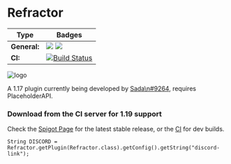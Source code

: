 # Refractor
| Type              | Badges                                                                                                                                                                                                                                                                                                                                                                               |
|-------------------|--------------------------------------------------------------------------------------------------------------------------------------------------------------------------------------------------------------------------------------------------------------------------------------------------------------------------------------------------------------------------------------|
| **General:**      | ![](https://img.shields.io/github/v/release/thebozzz34/Refractor) ![](https://img.shields.io/badge/Supports%3A%20-Spigot%201.19-orange)                                                                        |                                             |
| **CI:**   | [![Build Status](https://jenkins.catgirlsaresexy.org/buildStatus/icon?job=Refractor+Plugin)](https://jenkins.catgirlsaresexy.org/job/Refractor%20Plugin/) |
                                                                                                                                                                                                                                                                                                                                                                                                                                              


![logo](https://bstats.org/signatures/bukkit/Refractor.svg)

A 1.17 plugin currently being developed by [Sada\n#9264](https://discordapp.com/users/457659194535837727), requires PlaceholderAPI.


### Download from the CI server for 1.19 support


Check the [Spigot Page](https://www.spigotmc.org/resources/refractor.96459/) for the latest stable release, or the [CI](https://jenkins.catgirlsaresexy.org/job/Refractor%20Plugin/lastSuccessfulBuild/) for dev builds. 


`String DISCORD = Refractor.getPlugin(Refractor.class).getConfig().getString("discord-link");`
